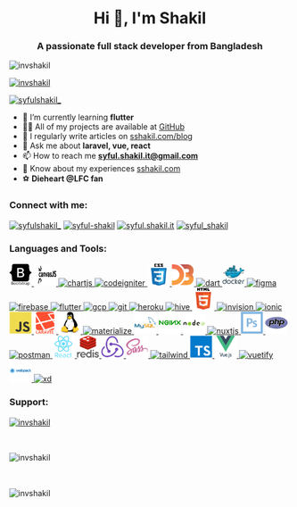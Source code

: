 <h1 align="center">Hi 👋, I'm Shakil</h1>
<h3 align="center">A passionate full stack developer from Bangladesh</h3>
<p align="left"><img src="https://komarev.com/ghpvc/?username=invshakil&label=Profile%20views&color=0e75b6&style=flat"
	alt="invshakil" /></p>
<p align="left"><a href="https://github.com/ryo-ma/github-profile-trophy" target="_blank"><img
	src="https://github-profile-trophy.vercel.app/?username=invshakil" alt="invshakil" /></a></p>
<p align="left"><a href="https://twitter.com/syfulshakil_" target="_blank"><img
	src="https://img.shields.io/twitter/follow/syfulshakil_?logo=twitter&style=for-the-badge" alt="syfulshakil_" /></a></p>
	
- 🌱 I’m currently learning **flutter**
- 👨‍💻 All of my projects are available at [GitHub](https://github.com/invshakil?tab=repositories)
- 📝 I regularly write articles on [sshakil.com/blog](https://www.sshakil.com/blog)
- 💬 Ask me about **laravel, vue, react**
- 📫 How to reach me **syful.shakil.it@gmail.com**
- 📄 Know about my experiences [sshakil.com](https://www.sshakil.com)
- ⚽ **Dieheart @LFC fan**
<h3 align="left">Connect with me:</h3>
<p align="left">
	<a href="https://twitter.com/syfulshakil_" target="_blank"><img align="center"
		src="https://raw.githubusercontent.com/rahuldkjain/github-profile-readme-generator/master/src/images/icons/Social/twitter.svg"
		alt="syfulshakil_" height="30" width="40" /></a>
	<a href="https://linkedin.com/in/syful-shakil" target="_blank"><img align="center"
		src="https://raw.githubusercontent.com/rahuldkjain/github-profile-readme-generator/master/src/images/icons/Social/linked-in-alt.svg"
		alt="syful-shakil" height="30" width="40" /></a>
	<a href="https://fb.com/syful.shakil.it" target="_blank"><img align="center"
		src="https://raw.githubusercontent.com/rahuldkjain/github-profile-readme-generator/master/src/images/icons/Social/facebook.svg"
		alt="syful.shakil.it" height="30" width="40" /></a>
	<a href="https://instagram.com/syful_shakil" target="_blank"><img align="center"
		src="https://raw.githubusercontent.com/rahuldkjain/github-profile-readme-generator/master/src/images/icons/Social/instagram.svg"
		alt="syful_shakil" height="30" width="40" /></a>
</p>
<h3 align="left">Languages and Tools:</h3>
<p align="left">
	<a href="https://getbootstrap.com" target="_blank" rel="noreferrer">
	<img src="https://raw.githubusercontent.com/devicons/devicon/master/icons/bootstrap/bootstrap-plain-wordmark.svg"
		alt="bootstrap" width="40" height="40" />
	</a>
	<a href="https://canvasjs.com" target="_blank" rel="noreferrer">
	<img src="https://raw.githubusercontent.com/Hardik0307/Hardik0307/master/assets/canvasjs-charts.svg" alt="canvasjs"
		width="40" height="40" />
	</a>
	<a href="https://www.chartjs.org" target="_blank" rel="noreferrer">
	<img src="https://www.chartjs.org/media/logo-title.svg" alt="chartjs" width="40" height="40" />
	</a>
	<a href="https://codeigniter.com" target="_blank" rel="noreferrer">
	<img src="https://cdn.worldvectorlogo.com/logos/codeigniter.svg" alt="codeigniter" width="40" height="40" />
	</a>
	<a href="https://www.w3schools.com/css/" target="_blank" rel="noreferrer">
	<img src="https://raw.githubusercontent.com/devicons/devicon/master/icons/css3/css3-original-wordmark.svg"
		alt="css3" width="40" height="40" />
	</a>
	<a href="https://d3js.org/" target="_blank" rel="noreferrer">
	<img src="https://raw.githubusercontent.com/devicons/devicon/master/icons/d3js/d3js-original.svg" alt="d3js"
		width="40" height="40" />
	</a>
	<a href="https://dart.dev" target="_blank" rel="noreferrer">
	<img src="https://www.vectorlogo.zone/logos/dartlang/dartlang-icon.svg" alt="dart" width="40" height="40" />
	</a>
	<a href="https://www.docker.com/" target="_blank" rel="noreferrer"> <img
		src="https://raw.githubusercontent.com/devicons/devicon/master/icons/docker/docker-original-wordmark.svg"
		alt="docker" width="40" height="40" /> </a> <a href="https://www.figma.com/" target="_blank" rel="noreferrer"> <img
		src="https://www.vectorlogo.zone/logos/figma/figma-icon.svg" alt="figma" width="40" height="40" /> </a> <a
		href="https://firebase.google.com/" target="_blank" rel="noreferrer"> <img
		src="https://www.vectorlogo.zone/logos/firebase/firebase-icon.svg" alt="firebase" width="40" height="40" /> </a> <a
		href="https://flutter.dev" target="_blank" rel="noreferrer"> <img
		src="https://www.vectorlogo.zone/logos/flutterio/flutterio-icon.svg" alt="flutter" width="40" height="40" /> </a> <a
		href="https://cloud.google.com" target="_blank" rel="noreferrer"> <img
		src="https://www.vectorlogo.zone/logos/google_cloud/google_cloud-icon.svg" alt="gcp" width="40" height="40" /> </a> <a
		href="https://git-scm.com/" target="_blank" rel="noreferrer"> <img
		src="https://www.vectorlogo.zone/logos/git-scm/git-scm-icon.svg" alt="git" width="40" height="40" /> </a> <a
		href="https://heroku.com" target="_blank" rel="noreferrer"> <img
		src="https://www.vectorlogo.zone/logos/heroku/heroku-icon.svg" alt="heroku" width="40" height="40" /> </a> <a
		href="https://hive.apache.org/" target="_blank" rel="noreferrer"> <img
		src="https://www.vectorlogo.zone/logos/apache_hive/apache_hive-icon.svg" alt="hive" width="40" height="40" /> </a> <a
		href="https://www.w3.org/html/" target="_blank" rel="noreferrer"> <img
		src="https://raw.githubusercontent.com/devicons/devicon/master/icons/html5/html5-original-wordmark.svg" alt="html5"
		width="40" height="40" /> </a> <a href="https://www.invisionapp.com/" target="_blank" rel="noreferrer"> <img
		src="https://www.vectorlogo.zone/logos/invisionapp/invisionapp-icon.svg" alt="invision" width="40" height="40" /> </a>
	<a href="https://ionicframework.com" target="_blank" rel="noreferrer"> <img
		src="https://upload.wikimedia.org/wikipedia/commons/d/d1/Ionic_Logo.svg" alt="ionic" width="40" height="40" /> </a>
	<a href="https://developer.mozilla.org/en-US/docs/Web/JavaScript" target="_blank" rel="noreferrer"> <img
		src="https://raw.githubusercontent.com/devicons/devicon/master/icons/javascript/javascript-original.svg"
		alt="javascript" width="40" height="40" /> </a> <a href="https://laravel.com/" target="_blank" rel="noreferrer">
	<img src="https://raw.githubusercontent.com/devicons/devicon/master/icons/laravel/laravel-plain-wordmark.svg"
		alt="laravel" width="40" height="40" /> </a> <a href="https://www.linux.org/" target="_blank" rel="noreferrer">
	<img src="https://raw.githubusercontent.com/devicons/devicon/master/icons/linux/linux-original.svg" alt="linux"
		width="40" height="40" /> </a> <a href="https://materializecss.com/" target="_blank" rel="noreferrer"> <img
		src="https://raw.githubusercontent.com/prplx/svg-logos/5585531d45d294869c4eaab4d7cf2e9c167710a9/svg/materialize.svg"
		alt="materialize" width="40" height="40" /> </a> <a href="https://www.mysql.com/" target="_blank" rel="noreferrer">
	<img src="https://raw.githubusercontent.com/devicons/devicon/master/icons/mysql/mysql-original-wordmark.svg"
		alt="mysql" width="40" height="40" /> </a> <a href="https://www.nginx.com" target="_blank" rel="noreferrer"> <img
		src="https://raw.githubusercontent.com/devicons/devicon/master/icons/nginx/nginx-original.svg" alt="nginx" width="40"
		height="40" /> </a> <a href="https://nodejs.org" target="_blank" rel="noreferrer"> <img
		src="https://raw.githubusercontent.com/devicons/devicon/master/icons/nodejs/nodejs-original-wordmark.svg" alt="nodejs"
		width="40" height="40" /> </a> <a href="https://nuxtjs.org/" target="_blank" rel="noreferrer"> <img
		src="https://www.vectorlogo.zone/logos/nuxtjs/nuxtjs-icon.svg" alt="nuxtjs" width="40" height="40" /> </a> <a
		href="https://www.photoshop.com/en" target="_blank" rel="noreferrer"> <img
		src="https://raw.githubusercontent.com/devicons/devicon/master/icons/photoshop/photoshop-line.svg" alt="photoshop"
		width="40" height="40" /> </a> <a href="https://www.php.net" target="_blank" rel="noreferrer"> <img
		src="https://raw.githubusercontent.com/devicons/devicon/master/icons/php/php-original.svg" alt="php" width="40"
		height="40" /> </a> <a href="https://postman.com" target="_blank" rel="noreferrer"> <img
		src="https://www.vectorlogo.zone/logos/getpostman/getpostman-icon.svg" alt="postman" width="40" height="40" /> </a> <a
		href="https://reactjs.org/" target="_blank" rel="noreferrer"> <img
		src="https://raw.githubusercontent.com/devicons/devicon/master/icons/react/react-original-wordmark.svg" alt="react"
		width="40" height="40" /> </a> <a href="https://redis.io" target="_blank" rel="noreferrer"> <img
		src="https://raw.githubusercontent.com/devicons/devicon/master/icons/redis/redis-original-wordmark.svg" alt="redis"
		width="40" height="40" /> </a> <a href="https://redux.js.org" target="_blank" rel="noreferrer"> <img
		src="https://raw.githubusercontent.com/devicons/devicon/master/icons/redux/redux-original.svg" alt="redux" width="40"
		height="40" /> </a> <a href="https://sass-lang.com" target="_blank" rel="noreferrer"> <img
		src="https://raw.githubusercontent.com/devicons/devicon/master/icons/sass/sass-original.svg" alt="sass" width="40"
		height="40" /> </a> <a href="https://tailwindcss.com/" target="_blank" rel="noreferrer"> <img
		src="https://www.vectorlogo.zone/logos/tailwindcss/tailwindcss-icon.svg" alt="tailwind" width="40" height="40" /> </a>
	<a href="https://www.typescriptlang.org/" target="_blank" rel="noreferrer"> <img
		src="https://raw.githubusercontent.com/devicons/devicon/master/icons/typescript/typescript-original.svg"
		alt="typescript" width="40" height="40" /> </a> <a href="https://vuejs.org/" target="_blank" rel="noreferrer"> <img
		src="https://raw.githubusercontent.com/devicons/devicon/master/icons/vuejs/vuejs-original-wordmark.svg" alt="vuejs"
		width="40" height="40" /> </a> <a href="https://vuetifyjs.com/en/" target="_blank" rel="noreferrer"> <img
		src="https://bestofjs.org/logos/vuetify.svg" alt="vuetify" width="40" height="40" /> </a> <a
		href="https://webpack.js.org" target="_blank" rel="noreferrer"> <img
		src="https://raw.githubusercontent.com/devicons/devicon/d00d0969292a6569d45b06d3f350f463a0107b0d/icons/webpack/webpack-original-wordmark.svg"
		alt="webpack" width="40" height="40" /> </a> <a href="https://www.adobe.com/products/xd.html" target="_blank"
		rel="noreferrer"> <img
		src="https://cdn.worldvectorlogo.com/logos/adobe-xd.svg" alt="xd" width="40" height="40" /> </a>
</p>
<h3 align="left">Support:</h3>
<p>
	<a href="https://www.buymeacoffee.com/invshakil" target="_blank"> <img align="center"
		src="https://cdn.buymeacoffee.com/buttons/v2/default-yellow.png"
		height="50" width="210" alt="invshakil" /></a>
</p>
<br>
<p><img align="center" src="https://github-readme-stats.vercel.app/api?username=invshakil&show_icons=true&locale=en"
	alt="invshakil" /></p>
<br>
<p><img align="center" src="https://github-readme-streak-stats.herokuapp.com/?user=invshakil&" alt="invshakil" /></p>
